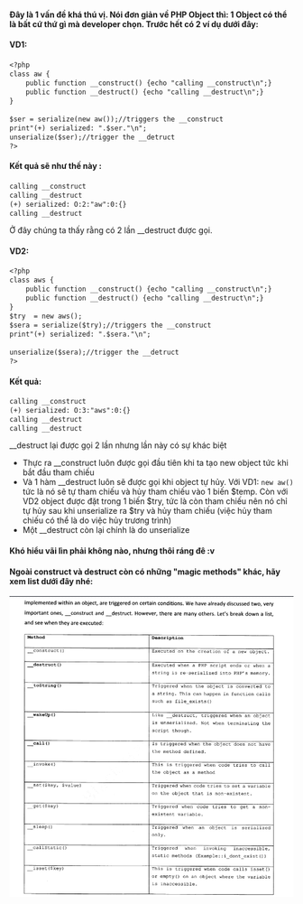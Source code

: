 #### Đây là 1 vấn đề khá thú vị. Nói đơn giản về PHP Object thì: 1 Object có thể là bất cứ thứ gì mà developer chọn. Trước hết có 2 ví dụ dưới đây:

#### VD1:
```
<?php
class aw {
	public function __construct() {echo "calling __construct\n";}
	public function __destruct() {echo "calling __destruct\n";}
}

$ser = serialize(new aw());//triggers the __construct
print"(+) serialized: ".$ser."\n";
unserialize($ser);//trigger the __detruct
?>

```
#### Kết quả sẽ như thế này :
```
calling __construct
calling __destruct
(+) serialized: O:2:"aw":0:{}
calling __destruct

```

Ở đây chúng ta thấy rằng có 2 lần \_\_destruct được gọi.

#### VD2:
```
<?php
class aws {
	public function __construct() {echo "calling __construct\n";}
	public function __destruct() {echo "calling __destruct\n";}
}
$try  = new aws();
$sera = serialize($try);//triggers the __construct
print"(+) serialized: ".$sera."\n";

unserialize($sera);//trigger the __detruct
?>
```
#### Kết quả:
```
calling __construct
(+) serialized: O:3:"aws":0:{}
calling __destruct
calling __destruct
```

\_\_destruct lại được gọi 2 lần nhưng lần này có sự khác biệt
- Thực ra \_\_construct luôn được gọi đầu tiên khi ta tạo new object tức khi bắt đầu tham chiếu
- Và 1 hàm \_\_destruct luôn sẽ được gọi khi object tự hủy. Với VD1: `new aw()` tức là nó sẽ tự tham chiếu và hủy tham chiếu vào 1 biến $temp. Còn với VD2 object được đặt trong 1 biến $try, tức là còn tham chiếu nên nó chỉ tự hủy sau khi unserialize ra $try và hủy tham chiếu (việc hủy tham chiếu có thể là do việc hủy trương trình)
- Một \_\_destruct còn lại chính là do unserialize  

#### Khó hiểu vãi lìn phải không nào, nhưng thôi ráng đê :v

#### Ngoài construct và destruct còn có những "magic methods" khác, hãy xem list dưới đây nhé:

<img src="https://github.com/phulelouch/All_Web_CTF/blob/master/PHP/Pics/php_magic_method.png">


